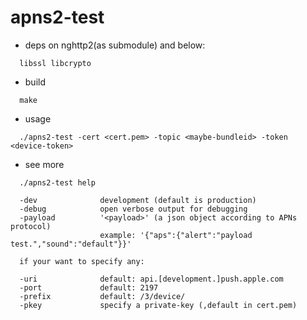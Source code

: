 # apns2-test

- deps on nghttp2(as submodule) and below:
```
  libssl libcrypto
```

- build
```
  make
```

- usage
```
  ./apns2-test -cert <cert.pem> -topic <maybe-bundleid> -token <device-token>
```

- see more
```
  ./apns2-test help

  -dev              development (default is production)
  -debug            open verbose output for debugging
  -payload          '<payload>' (a json object according to APNs protocol)
                    example: '{"aps":{"alert":"payload test.","sound":"default"}}'
  
  if your want to specify any:
  
  -uri              default: api.[development.]push.apple.com
  -port             default: 2197
  -prefix           default: /3/device/
  -pkey             specify a private-key (,default in cert.pem)
```
